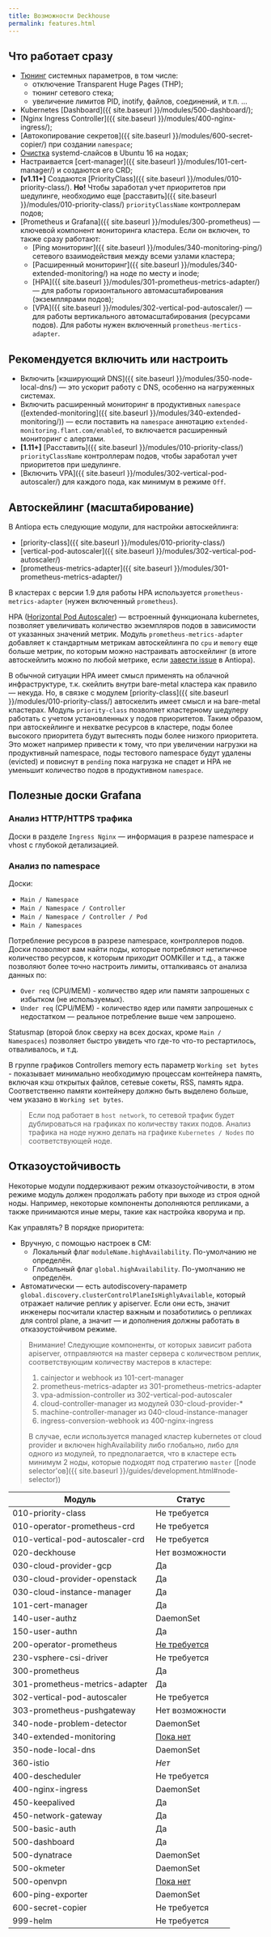 ```yaml
---
title: Возможности Deckhouse
permalink: features.html
---
```


## Что работает сразу
- [Тюнинг](/candi/bashible/common-steps/node-group/041_configure_sysctl_tuner.sh.tpl) системных параметров, в том числе:
   - отключение Transparent Huge Pages (THP);
   - тюнинг сетевого стека;
   - увеличение лимитов PID, inotify, файлов, соединений, и т.п. ...
- Kubernetes [Dashboard]({{ site.baseurl }}/modules/500-dashboard/);
- [Nginx Ingress Controller]({{ site.baseurl }}/modules/400-nginx-ingress/);
- [Автокопирование секретов]({{ site.baseurl }}/modules/600-secret-copier/) при создании `namespace`;
- [Очистка](/candi/bashible/common-steps/node-group/042_configure_systemd_slices_cleaner.sh.tpl) systemd-слайсов в Ubuntu 16 на нодах;
- Настраивается [cert-manager]({{ site.baseurl }}/modules/101-cert-manager/) и создаются его CRD;
- **[v1.11+]** Создаются [PriorityClass]({{ site.baseurl }}/modules/010-priority-class/). **Но!** Чтобы заработал учет приоритетов при шедулинге, необходимо еще [расставить]({{ site.baseurl }}/modules/010-priority-class/) `priorityClassName` контроллерам подов;
- [Prometheus и Grafana]({{ site.baseurl }}/modules/300-prometheus) — ключевой компонент мониторинга кластера. Если он включен, то также сразу работают:
    - [Ping мониторинг]({{ site.baseurl }}/modules/340-monitoring-ping/) сетевого взаимодействия между всеми узлами кластера;
    - [Расширенный мониторинг]({{ site.baseurl }}/modules/340-extended-monitoring/) на ноде по месту и inode;
    - [HPA]({{ site.baseurl }}/modules/301-prometheus-metrics-adapter/) — для работы горизонтального автомасштабирования (экземплярами подов);
    - [VPA]({{ site.baseurl }}/modules/302-vertical-pod-autoscaler/) — для работы вертикального автомасштабирования (ресурсами подов). Для работы нужен включенный `prometheus-mertics-adapter`.

## Рекомендуется включить или настроить
- Включить [кэширующий DNS]({{ site.baseurl }}/modules/350-node-local-dns/) — это ускорит работу с DNS, особенно на нагруженных системах.
- Включить расширенный мониторинг в продуктивных `namespace` ([extended-monitoring]({{ site.baseurl }}/modules/340-extended-monitoring/)) — если поставить на `namespace` аннотацию `extended-monitoring.flant.com/enabled`, то включается расширенный мониторинг с алертами.
- **[1.11+]** [Расставить]({{ site.baseurl }}/modules/010-priority-class/) `priorityClassName` контроллерам подов, чтобы заработал учет приоритетов при шедулинге.
- [Включить VPA]({{ site.baseurl }}/modules/302-vertical-pod-autoscaler/) для каждого пода, как минимум в режиме `Off`.

## Автоскейлинг (масштабирование)

В Antiopa есть следующие модули, для настройки автоскейлинга:
- [priority-class]({{ site.baseurl }}/modules/010-priority-class/)
- [vertical-pod-autoscaler]({{ site.baseurl }}/modules/302-vertical-pod-autoscaler/)
- [prometheus-metrics-adapter]({{ site.baseurl }}/modules/301-prometheus-metrics-adapter/)

В кластерах с версии 1.9 для работы HPA используется `prometheus-metrics-adapter` (нужен включенный `prometheus`).

HPA ([Horizontal Pod Autoscaler](https://kubernetes.io/docs/tasks/run-application/horizontal-pod-autoscale/)) — встроенный функционала kubernetes, позволяет увеличивать количество экземпляров подов в зависимости от указанных значений метрик. Модуль `prometheus-metrics-adapter` добавляет к стандартным метрикам автоскейлинга по `cpu` и `memory` еще больше метрик, по которым можно настраивать автоскейлинг (в итоге автоскейлить можно по любой метрике, если [завести issue](https://github.com/deckhouse/deckhouse/issues/new?issue) в Antiopa).

В обычной ситуации HPA имеет смысл применять на облачной инфраструктуре, т.к. скейлить внутри bare-metal кластера как правило — некуда. Но, в связке с модулем [priority-class]({{ site.baseurl }}/modules/010-priority-class/) автоскелить имеет смысл и на bare-metal кластерах. Модуль `priority-class` позволяет кластерному шедулеру работать с учетом установленных у подов приоритетов. Таким образом, при автоскейлинге и нехватке ресурсов в кластере, поды более высокого приоритета будут вытеснять поды более низкого приоритета. Это может например привести к тому, что при увеличении нагрузки на продуктивный namespace, поды тестового namespace будут удалены (evicted) и повиснут в `pending` пока нагрузка не спадет и HPA не уменьшит количество подов в продуктивном `namespace`.


## Полезные доски Grafana

### Анализ HTTP/HTTPS трафика

Доски в разделе `Ingress Nginx` — информация в разрезе namespace и vhost с глубокой детализацией.

### Анализ по namespace

Доски:
- `Main / Namespace`
- `Main / Namespace / Controller`
- `Main / Namespace / Controller / Pod`
- `Main / Namespaces`

Потребление ресурсов в разрезе namespace, контроллеров подов. Доски позволяют вам найти поды, которые потребляют нетипичное количество ресурсов, к которым приходит OOMKiller и т.д., а также позволяют более точно настроить лимиты, отталкиваясь от анализа данных по:
- `Over req` (CPU/MEM) - количество ядер или памяти запрошеных с избытком (не используемых).
- `Under req` (CPU/MEM) - количество ядер или памяти запрошеных с недостатком — реальное потребление выше чем запрошено.

Statusmap (второй блок сверху на всех досках, кроме `Main / Namespaces`) позволяет быстро увидеть что где-то что-то рестартилось, отваливалось, и т.д.

В группе графиков Controllers memory есть параметр `Working set bytes` - показывает минимально необходимую процессам контейнера память, включая кэш открытых файлов, сетевые сокеты, RSS, память ядра. Соответственно памяти контейнеру должно быть выделено больше, чем указано в `Working set bytes`.

> Если под работает в `host network`, то сетевой трафик будет дублироваться на графиках по количеству таких подов. Анализ трафика на ноде нужно делать на графике `Kubernetes / Nodes` по соответствующей ноде.

## Отказоустойчивость

Некоторые модули поддерживают режим отказоустойчивости, в этом режиме модуль должен продолжать работу при выходе из строя одной ноды. Например, некоторые компоненты дополняются репликами, а также принимаются иные меры, такие как настройка кворума и пр.

Как управлять? В порядке приоритета:

* Вручную, с помощью настроек в CM:
    * Локальный флаг `moduleName.highAvailability`. По-умолчанию не определён.
    * Глобальный флаг `global.highAvailability`. По-умолчанию не определён.
* Автоматически — есть autodiscovery-параметр `global.discovery.clusterControlPlaneIsHighlyAvailable`, который отражает наличие реплик у apiserver. Если они есть, значит инженеры посчитали кластер важным и позаботились о репликах для control plane, а значит — и дополнения должны работать в отказоустойчивом режиме.

> Внимание! Следующие компоненты, от которых зависит работа apiserver, отправляются на master сервера с количеством реплик, соответствующим количеству мастеров в кластере:
> 1. cainjector и webhook из 101-cert-manager
> 2. prometheus-metrics-adapter из 301-prometheus-metrics-adapter
> 3. vpa-admission-controller из 302-vertical-pod-autoscaler
> 4. cloud-controller-manager из модулей 030-cloud-provider-*
> 5. machine-controller-manager из 040-cloud-instance-manager
> 6. ingress-conversion-webhook из 400-nginx-ingress
>
>В случае, если используется managed кластер kubernetes от cloud provider и включен highAvailability либо глобально, либо для одного из модулей, то
>предполагается, что в кластере есть минимум 2 ноды, которые подходят под стратегию `master` ([node selector'ов]({{ site.baseurl }}/guides/development.html#node-selector))

| Модуль   |      Статус   |
|----------|---------------|
| 010-priority-class              | Не требуется |
| 010-operator-prometheus-crd     | Не требуется |
| 010-vertical-pod-autoscaler-crd | Не требуется |
| 020-deckhouse                   | Нет возможности |
| 030-cloud-provider-gcp          | Да |
| 030-cloud-provider-openstack    | Да |
| 030-cloud-instance-manager      | Да |
| 101-cert-manager                | Да |
| 140-user-authz                  | DaemonSet |
| 150-user-authn                  | Да |
| 200-operator-prometheus         | [Не требуется](https://github.com/coreos/prometheus-operator/issues/2491) |
| 230-vsphere-csi-driver          | Не требуется |
| 300-prometheus                  | Да |
| 301-prometheus-metrics-adapter  | Да |
| 302-vertical-pod-autoscaler     | Не требуется |
| 303-prometheus-pushgateway      | Нет возможности |
| 340-node-problem-detector       | DaemonSet |
| 340-extended-monitoring         | [Пока нет](https://github.com/deckhouse/deckhouse/issues/510) |
| 350-node-local-dns              | DaemonSet |
| 360-istio                       | *Нет* |
| 400-descheduler                 | Не требуется |
| 400-nginx-ingress               | DaemonSet |
| 450-keepalived                  | Да |
| 450-network-gateway             | Да |
| 500-basic-auth                  | Да |
| 500-dashboard                   | Да |
| 500-dynatrace                   | DaemonSet |
| 500-okmeter                     | DaemonSet |
| 500-openvpn                     | [Пока нет](https://github.com/deckhouse/deckhouse/issues/518) |
| 600-ping-exporter               | DaemonSet |
| 600-secret-copier               | Не требуется |
| 999-helm                        | Не требуется |
